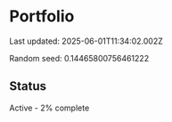 # Portfolio

Last updated: 2025-06-01T11:34:02.002Z

Random seed: 0.14465800756461222

## Status

Active - 2% complete